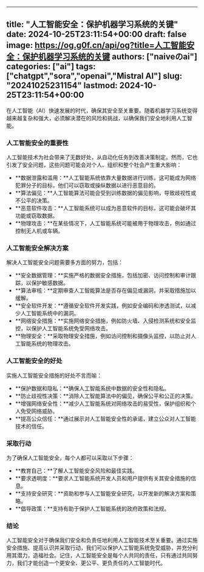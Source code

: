 
---
title: "人工智能安全：保护机器学习系统的关键"
date: 2024-10-25T23:11:54+00:00
draft: false
image: https://og.g0f.cn/api/og?title=人工智能安全：保护机器学习系统的关键
authors: ["naiveのai"]
categories: ["ai"]
tags: ["chatgpt","sora","openai","Mistral AI"]
slug: "20241025231154"
lastmod: 2024-10-25T23:11:54+00:00
---
在人工智能（AI）快速发展的时代，确保其安全至关重要。随着机器学习系统变得越来越复杂和强大，必须解决潜在的风险和挑战，以确保我们安全地利用人工智能。

### 人工智能安全的重要性

人工智能技术为社会带来了无数好处，从自动化任务到改善决策制定。然而，它也引发了安全问题，这些问题可能会对个人、组织和整个社会产生重大影响：

- **数据泄露和滥用：**人工智能系统依靠大量数据进行训练，这可能成为网络犯罪分子的目标，他们可以窃取或操纵数据以进行恶意目的。
- **算法偏见：**人工智能算法可能会受到训练数据的偏见影响，导致歧视性或不公平的决策。
- **恶意软件攻击：**人工智能系统可以成为恶意软件的目标，这可能会破坏其功能或窃取数据。
- **物理攻击：**在某些情况下，人工智能系统可能被用于物理攻击，例如通过控制无人机或车辆。

### 人工智能安全解决方案

解决人工智能安全问题需要多方面的努力，包括：

- **安全数据管理：**实施严格的数据安全措施，包括加密、访问控制和审计跟踪，以保护敏感数据。
- **算法审核：**定期审查人工智能算法是否存在偏见或漏洞，并采取措施加以缓解。
- **安全软件开发：**遵循安全软件开发实践，例如安全编码和渗透测试，以减少人工智能系统中的漏洞。
- **网络安全措施：**实施网络安全措施，例如防火墙、入侵检测系统和安全监控，以保护人工智能系统免受网络攻击。
- **物理安全：**采取物理安全措施，例如访问控制和摄像头监控，以防止对人工智能系统的物理攻击。

### 人工智能安全的好处

实施人工智能安全措施的好处不言而喻：

- **保护数据和隐私：**确保人工智能系统中数据的安全性和隐私。
- **防止歧视性决策：**消除人工智能算法中的偏见，确保公平和公正的决策。
- **增强网络安全性：**减少人工智能系统对网络攻击的易受性，保护组织和个人免受网络威胁。
- **提高公众信任：**通过展示对人工智能安全性的承诺，建立公众对人工智能技术的信任。

### 采取行动

为了确保人工智能安全，每个人都可以采取以下步骤：

- **教育自己：**了解人工智能安全风险和最佳实践。
- **要求透明度：**要求人工智能系统开发人员和用户提供有关其安全措施的信息。
- **支持安全研究：**资助和参与人工智能安全研究，以开发新的解决方案和策略。
- **倡导政策：**支持有助于保护人工智能系统的政府政策和法规。

### 结论

人工智能安全对于确保我们安全和负责任地利用人工智能技术至关重要。通过实施安全措施、提高认识并采取行动，我们可以保护人工智能系统免受威胁，并充分利用其潜力，造福社会。记住，人工智能安全是每个人共同的责任，只有通过共同努力，我们才能创造一个更安全、更公平、更负责任的人工智能时代。
